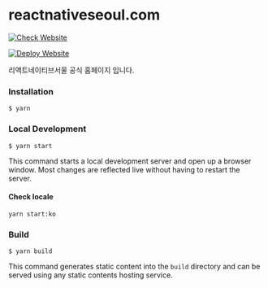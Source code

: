 # reactnativeseoul.com

[![Check Website](https://github.com/react-native-seoul/reactnativeseoul.com/actions/workflows/ci.yml/badge.svg)](https://github.com/react-native-seoul/reactnativeseoul.com/actions/workflows/ci.yml)

[![Deploy Website](https://github.com/react-native-seoul/reactnativeseoul.com/actions/workflows/deploy.yml/badge.svg)](https://github.com/react-native-seoul/reactnativeseoul.com/actions/workflows/deploy.yml)

리액트네이티브서울 공식 홈페이지 입니다.

### Installation

```
$ yarn
```

### Local Development

```
$ yarn start
```

This command starts a local development server and open up a browser window. Most changes are reflected live without having to restart the server.

#### Check locale

```
yarn start:ko
```

### Build

```
$ yarn build
```

This command generates static content into the `build` directory and can be served using any static contents hosting service.
